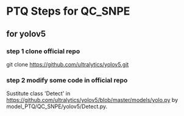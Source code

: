 # PTQ Steps for QC_SNPE


## for yolov5
### step 1 clone official repo
git clone https://github.com/ultralytics/yolov5.git
### step 2 modify some code in official repo
Sustitute class 'Detect' in https://github.com/ultralytics/yolov5/blob/master/models/yolo.py by model_PTQ/QC_SNPE/yolov5/Detect.py.

